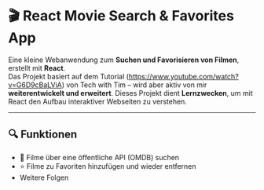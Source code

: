 # 🎬 React Movie Search & Favorites App

Eine kleine Webanwendung zum **Suchen und Favorisieren von Filmen**, erstellt mit **React**.  
Das Projekt basiert auf dem Tutorial (https://www.youtube.com/watch?v=G6D9cBaLViA) von Tech with Tim – wird aber aktiv von mir **weiterentwickelt und erweitert**.
Dieses Projekt dient **Lernzwecken**, um mit React den Aufbau interaktiver Webseiten zu verstehen. 

---

## 🔍 Funktionen

- 🔎 Filme über eine öffentliche API (OMDB) suchen
- ⭐ Filme zu Favoriten hinzufügen und wieder entfernen
- Weitere Folgen
